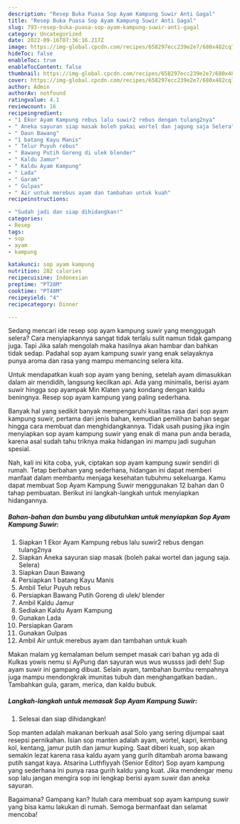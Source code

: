 ```yaml
---
description: "Resep Buka Puasa Sop Ayam Kampung Suwir Anti Gagal"
title: "Resep Buka Puasa Sop Ayam Kampung Suwir Anti Gagal"
slug: 793-resep-buka-puasa-sop-ayam-kampung-suwir-anti-gagal
category: Uncategorized
date: 2022-09-16T07:36:16.217Z
image: https://img-global.cpcdn.com/recipes/658297ecc239e2e7/680x482cq70/sop-ayam-kampung-suwir-foto-resep-utama.jpg
hideToc: false
enableToc: true
enableTocContent: false
thumbnail: https://img-global.cpcdn.com/recipes/658297ecc239e2e7/680x482cq70/sop-ayam-kampung-suwir-foto-resep-utama.jpg
cover: https://img-global.cpcdn.com/recipes/658297ecc239e2e7/680x482cq70/sop-ayam-kampung-suwir-foto-resep-utama.jpg
author: Admin
authorAv: notfound
ratingvalue: 4.1
reviewcount: 16
recipeingredient:
- "1 Ekor Ayam Kampung rebus lalu suwir2 rebus dengan tulang2nya"
- " Aneka sayuran siap masak boleh pakai wortel dan jagung saja Selera"
- " Daun Bawang"
- "1 batang Kayu Manis"
- " Telur Puyuh rebus"
- " Bawang Putih Goreng di ulek blender"
- " Kaldu Jamur"
- " Kaldu Ayam Kampung"
- " Lada"
- " Garam"
- " Gulpas"
- " Air untuk merebus ayam dan tambahan untuk kuah"
recipeinstructions:

- "Sudah jadi dan siap dihidangkan!"
categories:
- Resep
tags:
- sop
- ayam
- kampung

katakunci: sop ayam kampung 
nutrition: 282 calories
recipecuisine: Indonesian
preptime: "PT28M"
cooktime: "PT48M"
recipeyield: "4"
recipecategory: Dinner

---
```



Sedang mencari ide resep sop ayam kampung suwir yang menggugah selera? Cara menyiapkannya sangat tidak terlalu sulit namun tidak gampang juga. Tapi Jika salah mengolah maka hasilnya akan hambar dan bahkan tidak sedap. Padahal sop ayam kampung suwir yang enak selayaknya punya aroma dan rasa yang mampu memancing selera kita.


Untuk mendapatkan kuah sop ayam yang bening, setelah ayam dimasukkan dalam air mendidih, langsung kecilkan api. Ada yang minimalis, berisi ayam suwir hingga sop ayampak Min Klaten yang kondang dengan kaldu beningnya. Resep sop ayam kampung yang paling sederhana.

Banyak hal yang sedikit banyak mempengaruhi kualitas rasa dari sop ayam kampung suwir, pertama dari jenis bahan, kemudian pemilihan bahan segar hingga cara membuat dan menghidangkannya. Tidak usah pusing jika ingin menyiapkan sop ayam kampung suwir yang enak di mana pun anda berada, karena asal sudah tahu triknya maka hidangan ini mampu jadi suguhan spesial.


Nah, kali ini kita coba, yuk, ciptakan sop ayam kampung suwir sendiri di rumah. Tetap berbahan yang sederhana, hidangan ini dapat memberi manfaat dalam membantu menjaga kesehatan tubuhmu sekeluarga. Kamu dapat membuat Sop Ayam Kampung Suwir menggunakan 12 bahan dan 0 tahap pembuatan. Berikut ini langkah-langkah untuk menyiapkan hidangannya.

<!--inarticleads1-->

##### Bahan-bahan dan bumbu yang dibutuhkan untuk menyiapkan Sop Ayam Kampung Suwir:

1. Siapkan 1 Ekor Ayam Kampung rebus lalu suwir2 rebus dengan tulang2nya
1. Siapkan  Aneka sayuran siap masak (boleh pakai wortel dan jagung saja. Selera)
1. Siapkan  Daun Bawang
1. Persiapkan 1 batang Kayu Manis
1. Ambil  Telur Puyuh rebus
1. Persiapkan  Bawang Putih Goreng di ulek/ blender
1. Ambil  Kaldu Jamur
1. Sediakan  Kaldu Ayam Kampung
1. Gunakan  Lada
1. Persiapkan  Garam
1. Gunakan  Gulpas
1. Ambil  Air untuk merebus ayam dan tambahan untuk kuah


Makan malam yg kemalaman belum sempet masak cari bahan yg ada di Kulkas yowis nemu si AyPung dan sayuran wus wus wussss jadi deh! Sup ayam suwir ini gampang dibuat. Selain ayam, tambahan bumbu rempahnya juga mampu mendongkrak imunitas tubuh dan menghangatkan badan.. Tambahkan gula, garam, merica, dan kaldu bubuk. 

<!--inarticleads2-->

##### Langkah-langkah untuk memasak Sop Ayam Kampung Suwir:


1. Selesai dan siap dihidangkan!

Sop manten adalah makanan berkuah asal Solo yang sering dijumpai saat resepsi pernikahan. Isian sop manten adalah ayam, wortel, kapri, kembang kol, kentang, jamur putih dan jamur kuping. Saat diberi kuah, sop akan semakin lezat karena rasa kaldu ayam yang gurih ditambah aroma bawang putih sangat kaya. Atsarina Luthfiyyah (Senior Editor) Sop ayam kampung yang sederhana ini punya rasa gurih kaldu yang kuat. Jika mendengar menu sop lalu jangan mengira sop ini lengkap berisi ayam suwir dan aneka sayuran. 

Bagaimana? Gampang kan? Itulah cara membuat sop ayam kampung suwir yang bisa kamu lakukan di rumah. Semoga bermanfaat dan selamat mencoba!
